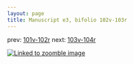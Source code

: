 ```yaml
---
layout: page
title: Manuscript e3, bifolio 102v-103r
---
```


prev: [101v-102r](../101v-102r/) next: [103v-104r](../103v-104r/)



[![Linked to zoomble image](http://www.homermultitext.org/iipsrv?IIIF=/project/homer/pyramidal/deepzoom/hmt/e3bifolio/v1/E3_102v_103r.tif/full/2000,/0/default.jpg)](http://www.homermultitext.org/ict2/?urn=urn:cite2:hmt:e3bifolio.v1:E3_102v_103r)

